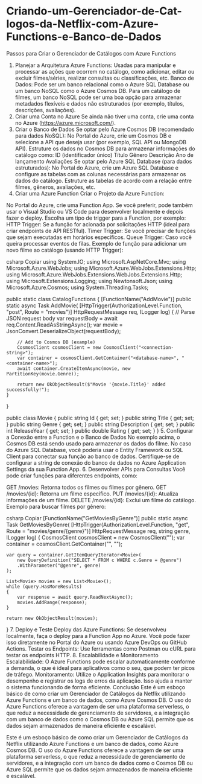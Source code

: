 # Criando-um-Gerenciador-de-Cat-logos-da-Netflix-com-Azure-Functions-e-Banco-de-Dados


Passos para Criar o Gerenciador de Catálogos com Azure Functions
1. Planejar a Arquitetura
Azure Functions: Usadas para manipular e processar as ações que ocorrem no catálogo, como adicionar, editar ou excluir filmes/séries, realizar consultas ou classificações, etc.
Banco de Dados: Pode ser um banco relacional como o Azure SQL Database ou um banco NoSQL como o Azure Cosmos DB. Para um catálogo de filmes, um banco NoSQL pode ser uma boa opção para armazenar metadados flexíveis e dados não estruturados (por exemplo, títulos, descrições, avaliações).
2. Criar uma Conta no Azure
Se ainda não tiver uma conta, crie uma conta no Azure (https://azure.microsoft.com/).
3. Criar o Banco de Dados
Se optar pelo Azure Cosmos DB (recomendado para dados NoSQL):
No Portal do Azure, crie um Cosmos DB e selecione a API que deseja usar (por exemplo, SQL API ou MongoDB API).
Estruture os dados no Cosmos DB para armazenar informações do catálogo como:
ID (identificador único)
Título
Gênero
Descrição
Ano de lançamento
Avaliações
Se optar pelo Azure SQL Database (para dados estruturados):
No Portal do Azure, crie um Azure SQL Database e configure as tabelas com as colunas necessárias para armazenar os dados do catálogo.
Estruture as tabelas de acordo com a relação entre filmes, gêneros, avaliações, etc.
4. Criar uma Azure Function
Criar o Projeto da Azure Function:

No Portal do Azure, crie uma Function App.
Se você preferir, pode também usar o Visual Studio ou VS Code para desenvolver localmente e depois fazer o deploy.
Escolha um tipo de trigger para a Function, por exemplo:
HTTP Trigger: Se a função for acionada por solicitações HTTP (ideal para criar endpoints de API RESTful).
Timer Trigger: Se você precisar de funções que sejam executadas em horários específicos.
Queue Trigger: Caso você queira processar eventos de filas.
Exemplo de função para adicionar um novo filme ao catálogo (usando HTTP Trigger):

csharp
Copiar
using System.IO;
using Microsoft.AspNetCore.Mvc;
using Microsoft.Azure.WebJobs;
using Microsoft.Azure.WebJobs.Extensions.Http;
using Microsoft.Azure.WebJobs.Extensions.WebJobs.Extensions.Http;
using Microsoft.Extensions.Logging;
using Newtonsoft.Json;
using Microsoft.Azure.Cosmos;
using System.Threading.Tasks;

public static class CatalogFunctions
{
    [FunctionName("AddMovie")]
    public static async Task<IActionResult> AddMovie(
        [HttpTrigger(AuthorizationLevel.Function, "post", Route = "movies")] HttpRequestMessage req,
        ILogger log)
    {
        // Parse JSON request body
        var requestBody = await req.Content.ReadAsStringAsync();
        var movie = JsonConvert.DeserializeObject<Movie>(requestBody);

        // Add to Cosmos DB (example)
        CosmosClient cosmosClient = new CosmosClient("<connection-string>");
        var container = cosmosClient.GetContainer("<database-name>", "<container-name>");
        await container.CreateItemAsync(movie, new PartitionKey(movie.Genre));

        return new OkObjectResult($"Movie '{movie.Title}' added successfully!");
    }
}

public class Movie
{
    public string Id { get; set; }
    public string Title { get; set; }
    public string Genre { get; set; }
    public string Description { get; set; }
    public int ReleaseYear { get; set; }
    public double Rating { get; set; }
}
5. Configurar a Conexão entre a Function e o Banco de Dados
No exemplo acima, o Cosmos DB está sendo usado para armazenar os dados do filme. No caso do Azure SQL Database, você poderia usar o Entity Framework ou SQL Client para conectar sua função ao banco de dados.
Certifique-se de configurar a string de conexão do banco de dados no Azure Application Settings da sua Function App.
6. Desenvolver APIs para Consultas
Você pode criar funções para diferentes endpoints, como:

GET /movies: Retorna todos os filmes ou filmes por gênero.
GET /movies/{id}: Retorna um filme específico.
PUT /movies/{id}: Atualiza informações de um filme.
DELETE /movies/{id}: Exclui um filme do catálogo.
Exemplo para buscar filmes por gênero:

csharp
Copiar
[FunctionName("GetMoviesByGenre")]
public static async Task<IActionResult> GetMoviesByGenre(
    [HttpTrigger(AuthorizationLevel.Function, "get", Route = "movies/genre/{genre}")] HttpRequestMessage req,
    string genre,
    ILogger log)
{
    CosmosClient cosmosClient = new CosmosClient("<connection-string>");
    var container = cosmosClient.GetContainer("<database-name>", "<container-name>");
    
    var query = container.GetItemQueryIterator<Movie>(
        new QueryDefinition("SELECT * FROM c WHERE c.Genre = @genre")
        .WithParameter("@genre", genre)
    );

    List<Movie> movies = new List<Movie>();
    while (query.HasMoreResults)
    {
        var response = await query.ReadNextAsync();
        movies.AddRange(response);
    }

    return new OkObjectResult(movies);
}
7. Deploy e Teste
Deploy das Azure Functions: Se desenvolveu localmente, faça o deploy para a Function App no Azure. Você pode fazer isso diretamente no Portal do Azure ou usando Azure DevOps ou GitHub Actions.
Testar os Endpoints: Use ferramentas como Postman ou cURL para testar os endpoints HTTP.
8. Escalabilidade e Monitoramento
Escalabilidade: O Azure Functions pode escalar automaticamente conforme a demanda, o que é ideal para aplicativos como o seu, que podem ter picos de tráfego.
Monitoramento: Utilize o Application Insights para monitorar o desempenho e registrar os logs de erros da aplicação. Isso ajuda a manter o sistema funcionando de forma eficiente.
Conclusão
Este é um esboço básico de como criar um Gerenciador de Catálogos da Netflix utilizando Azure Functions e um banco de dados, como Azure Cosmos DB. O uso do Azure Functions oferece a vantagem de ser uma plataforma serverless, o que reduz a necessidade de gerenciamento de servidores, e a integração com um banco de dados como o Cosmos DB ou Azure SQL permite que os dados sejam armazenados de maneira eficiente e escalável.



Este é um esboço básico de como criar um Gerenciador de Catálogos da Netflix utilizando Azure Functions e um banco de dados, como Azure Cosmos DB. O uso do Azure Functions oferece a vantagem de ser uma plataforma serverless, o que reduz a necessidade de gerenciamento de servidores, e a integração com um banco de dados como o Cosmos DB ou Azure SQL permite que os dados sejam armazenados de maneira eficiente e escalável.
